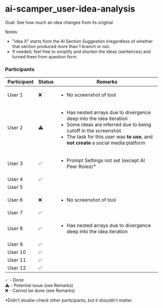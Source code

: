 # ai-scamper_user-idea-analysis

Goal: See how much an idea changes from its original

Notes:
- "idea X" starts from the AI Section Suggestion irregardless of whether that section produced more than 1 branch or not.
- If needed, feel free to simplify and shorten the ideas (sentences) and turned them from question form.

### Participants
| Participant   | Status | Remarks |
| ------------- | ------ | ------- |
| User 1        | ❌ | <ul><li>No screenshot of tool |
| User 2        | ⚠️ | <ul><li>Has nested arrays due to divergence deep into the idea iteration</li><li>Some ideas are inferred due to being cutoff in the screenshot</li><li>The task for this user was **to use**, and **not create** a social media platform</li></ul> |
| User 3        | ✅ | <ul><li>Prompt Settings not set (except AI Peer Roles)*</li></ul> |
| User 4        | ✅ |
| User 5        |  |
| User 6        | ❌ | <ul><li>No screenshot of tool</li></ul> |
| User 7        | ✅ |
| User 8        | ✅ | <ul><li>Has nested arrays due to divergence deep into the idea iteration</li></ul> |
| User 9        | ✅ |
| User 10        | ✅ |
| User 11        | ✅ |
| User 12        | ✅ |

✅ - Done <br>
⚠️ - Potential issue (see Remarks) <br>
❌ - Cannot be done (see Remarks)

*Didn't double-check other participants, but it shouldn't matter.
